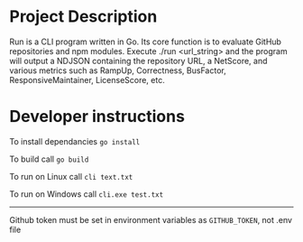 # Project Description
Run is a CLI program written in Go. Its core function is to evaluate GitHub repositories and npm modules.
Execute ./run <url_string> and the program will output a NDJSON containing the repository URL, a NetScore,
and various metrics such as RampUp, Correctness, BusFactor, ResponsiveMaintainer, LicenseScore, etc.

# Developer instructions
To install dependancies `go install`

To build call `go build`


To run on Linux call `cli text.txt`

To run on Windows call `cli.exe test.txt`

---
Github token must be set in environment variables as `GITHUB_TOKEN`, not .env file
